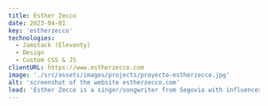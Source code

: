 ```yaml
---
title: Esther Zecco
date: 2023-04-01
key: 'estherzecco'
technologies:
  - Jamstack (Eleventy)
  - Design
  - Custom CSS & JS
clientURL: https://www.estherzecco.com
image: './src/assets/images/projects/proyecto-estherzecco.jpg'
alt: 'screenshot of the website estherzecco.com'
lead: 'Esther Zecco is a singer/songwriter from Segovia with influences from American folk and country. We worked together on the concept of a very modern and simple website where she can present and sell her CDs (through Stripe Checkout), show her upcoming concerts and share updates and thoughts with her fans through the blog. The page is based on my Eleventy starter "Eleventy Excellent".'
---
```

